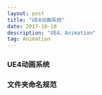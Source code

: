 ```yaml
---
layout: post
title: "UE4动画系统"
date: 2017-10-10
description: "UE4，Animation"
tag: Animation
---  
```

### UE4动画系统

### 文件夹命名规范  
